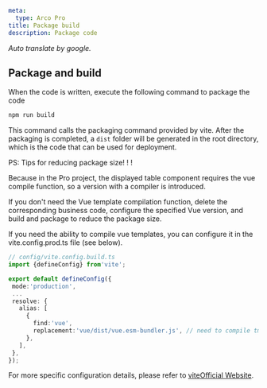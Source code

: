 ```yaml
meta:
  type: Arco Pro
title: Package build
description: Package code
```

*Auto translate by google.*

## Package and build

When the code is written, execute the following command to package the code

```bash
npm run build
```

This command calls the packaging command provided by vite. After the packaging is completed, a `dist` folder will be generated in the root directory, which is the code that can be used for deployment.

PS: Tips for reducing package size! ! !

Because in the Pro project, the displayed table component requires the vue compile function, so a version with a compiler is introduced.

If you don't need the Vue template compilation function, delete the corresponding business code, configure the specified Vue version, and build and package to reduce the package size.

If you need the ability to compile vue templates, you can configure it in the vite.config.prod.ts file (see below).

 ```ts
// config/vite.config.build.ts
import {defineConfig} from'vite';

export default defineConfig({
  mode:'production',
  ...
  resolve: {
    alias: [
      {
        find:'vue',
        replacement:'vue/dist/vue.esm-bundler.js', // need to compile tmp
      },
    ],
  },
});
```

For more specific configuration details, please refer to [vite](https://www.vitejs.net/)[Official Website](https://www.vitejs.net/).
